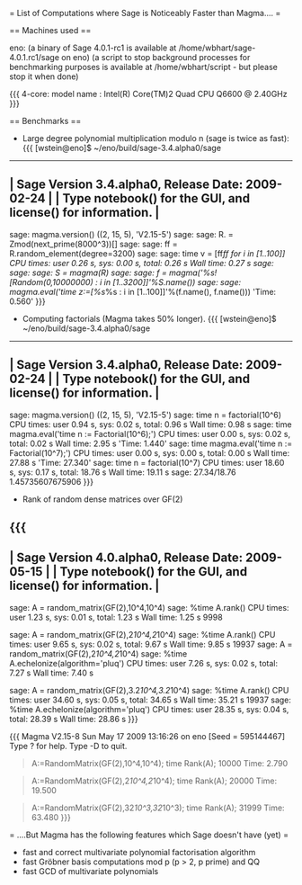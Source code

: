 = List of Computations where Sage is Noticeably Faster than Magma.... =

== Machines used ==

eno: (a binary of Sage 4.0.1-rc1 is available at /home/wbhart/sage-4.0.1.rc1/sage on eno)
(a script to stop background processes for benchmarking purposes is available at /home/wbhart/script - but please stop it when done)

{{{
4-core: model name	: Intel(R) Core(TM)2 Quad CPU    Q6600  @ 2.40GHz
}}}

== Benchmarks ==

* Large degree polynomial multiplication modulo n (sage is twice as fast):
{{{
[wstein@eno]$ ~/eno/build/sage-3.4.alpha0/sage
----------------------------------------------------------------------
| Sage Version 3.4.alpha0, Release Date: 2009-02-24                  |
| Type notebook() for the GUI, and license() for information.        |
----------------------------------------------------------------------
sage: magma.version()
((2, 15, 5), 'V2.15-5')
sage: sage: R.<t> = Zmod(next_prime(8000^3))[]
sage: sage: ff = R.random_element(degree=3200)
sage: sage: time v = [ff*ff for i in [1..100]]
CPU times: user 0.26 s, sys: 0.00 s, total: 0.26 s
Wall time: 0.27 s
sage: 
sage: sage: S = magma(R)
sage: sage: f = magma('%s![Random(0,10000000) : i in [1..3200]]'%S.name())
sage: sage: magma.eval('time z:=[%s*%s : i in [1..100]]'%(f.name(), f.name()))
'Time: 0.560'
}}}

* Computing factorials (Magma takes 50% longer).
{{{
[wstein@eno]$ ~/eno/build/sage-3.4.alpha0/sage
----------------------------------------------------------------------
| Sage Version 3.4.alpha0, Release Date: 2009-02-24                  |
| Type notebook() for the GUI, and license() for information.        |
----------------------------------------------------------------------
sage: magma.version()
((2, 15, 5), 'V2.15-5')
sage: time n = factorial(10^6)
CPU times: user 0.94 s, sys: 0.02 s, total: 0.96 s
Wall time: 0.98 s
sage: time magma.eval('time n := Factorial(10^6);')
CPU times: user 0.00 s, sys: 0.02 s, total: 0.02 s
Wall time: 2.95 s
'Time: 1.440'
sage: time magma.eval('time n := Factorial(10^7);')
CPU times: user 0.00 s, sys: 0.00 s, total: 0.00 s
Wall time: 27.88 s
'Time: 27.340'
sage: time n = factorial(10^7)
CPU times: user 18.60 s, sys: 0.17 s, total: 18.76 s
Wall time: 19.11 s
sage: 27.34/18.76
1.45735607675906
}}}

* Rank of random dense matrices over GF(2)

{{{
----------------------------------------------------------------------
| Sage Version 4.0.alpha0, Release Date: 2009-05-15                  |
| Type notebook() for the GUI, and license() for information.        |
----------------------------------------------------------------------
sage: A = random_matrix(GF(2),10^4,10^4)
sage: %time A.rank()
CPU times: user 1.23 s, sys: 0.01 s, total: 1.23 s
Wall time: 1.25 s
9998

sage: A = random_matrix(GF(2),2*10^4,2*10^4)
sage: %time A.rank()
CPU times: user 9.65 s, sys: 0.02 s, total: 9.67 s
Wall time: 9.85 s
19937
sage: A = random_matrix(GF(2),2*10^4,2*10^4)
sage: %time A.echelonize(algorithm='pluq')
CPU times: user 7.26 s, sys: 0.02 s, total: 7.27 s
Wall time: 7.40 s

sage: A = random_matrix(GF(2),3.2*10^4,3.2*10^4)
sage: %time A.rank()
CPU times: user 34.60 s, sys: 0.05 s, total: 34.65 s
Wall time: 35.21 s
19937
sage: %time A.echelonize(algorithm='pluq')
CPU times: user 28.35 s, sys: 0.04 s, total: 28.39 s
Wall time: 28.86 s
}}}

{{{
Magma V2.15-8     Sun May 17 2009 13:16:26 on eno      [Seed = 595144467]
Type ? for help.  Type <Ctrl>-D to quit.
> A:=RandomMatrix(GF(2),10^4,10^4);
> time Rank(A);
10000
Time: 2.790

> A:=RandomMatrix(GF(2),2*10^4,2*10^4);
> time Rank(A);
20000
Time: 19.500

> A:=RandomMatrix(GF(2),32*10^3,32*10^3);
> time Rank(A);
31999
Time: 63.480
}}}


= ....But Magma has the following features which Sage doesn't have (yet) =

* fast and correct multivariate polynomial factorisation algorithm
* fast Gröbner basis computations mod p (p > 2, p prime) and QQ
* fast GCD of multivariate polynomials
